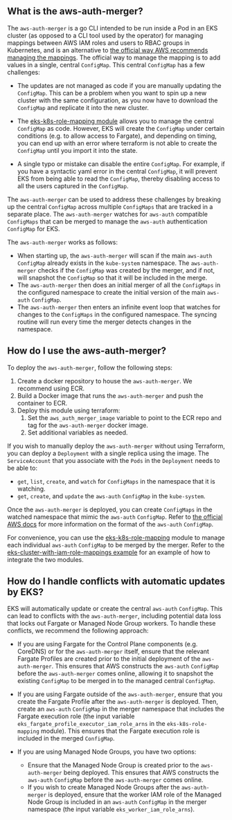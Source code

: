 ## What is the aws-auth-merger?

The `aws-auth-merger` is a go CLI intended to be run inside a Pod in an EKS cluster (as opposed to a CLI tool used by the
operator) for managing mappings between AWS IAM roles and users to RBAC groups in Kubernetes, and is an alternative to
[the official way AWS recommends managing the
mappings](https://docs.aws.amazon.com/eks/latest/userguide/add-user-role.html).
The official way to manage the mapping is to add values in a single, central `ConfigMap`. This central `ConfigMap` has a
few challenges:

- The updates are not managed as code if you are manually updating the `ConfigMap`. This can be a problem when you want
  to spin up a new cluster with the same configuration, as you now have to download the `ConfigMap` and replicate it
  into the new cluster.

- The [eks-k8s-role-mapping module](../eks-k8s-role-mapping) allows you to manage the central `ConfigMap` as code.
  However, EKS will create the `ConfigMap` under certain conditions (e.g. to allow access to Fargate), and depending on
  timing, you can end up with an error where terraform is not able to create the `ConfigMap` until you import it into
  the state.

- A single typo or mistake can disable the entire `ConfigMap`. For example, if you have a syntactic yaml error in the
  central `ConfigMap`, it will prevent EKS from being able to read the `ConfigMap`, thereby disabling access to all
  the users captured in the `ConfigMap`.

The `aws-auth-merger` can be used to address these challenges by breaking up the central `ConfigMap` across multiple
`ConfigMaps` that are tracked in a separate place. The `aws-auth-merger` watches for `aws-auth` compatible `ConfigMaps`
that can be merged to manage the `aws-auth` authentication `ConfigMap` for EKS.

The `aws-auth-merger` works as follows:

- When starting up, the `aws-auth-merger` will scan if the main `aws-auth` `ConfigMap` already exists in the
  `kube-system` namespace. The `aws-auth-merger` checks if the `ConfigMap` was created by the merger, and if not, will
  snapshot the `ConfigMap` so that it will be included in the merge.
- The `aws-auth-merger` then does an initial merger of all the `ConfigMaps` in the configured namespace to create the
  initial version of the main `aws-auth` `ConfigMap`.
- The `aws-auth-merger` then enters an infinite event loop that watches for changes to the `ConfigMaps` in the
  configured namespace. The syncing routine will run every time the merger detects changes in the namespace.

## How do I use the aws-auth-merger?

To deploy the `aws-auth-merger`, follow the following steps:

1. Create a docker repository to house the `aws-auth-merger`. We recommend using ECR.
1. Build a Docker image that runs the `aws-auth-merger` and push the container to ECR.
1. Deploy this module using terraform:
    1. Set the `aws_auth_merger_image` variable to point to the ECR repo and tag for the `aws-auth-merger` docker image.
    1. Set additional variables as needed.

If you wish to manually deploy the `aws-auth-merger` without using Terraform, you can deploy a `Deployment` with a
single replica using the image. The `ServiceAccount` that you associate with the `Pods` in the `Deployment` needs to be
able to:

- `get`, `list`, `create`, and `watch` for `ConfigMaps` in the namespace that it is watching.
- `get`, `create`, and `update` the `aws-auth` `ConfigMap` in the `kube-system`.

Once the `aws-auth-merger` is deployed, you can create `ConfigMaps` in the watched namespace that mimic the `aws-auth`
`ConfigMap`. Refer to [the official AWS docs](https://docs.aws.amazon.com/eks/latest/userguide/add-user-role.html) for
more information on the format of the `aws-auth` `ConfigMap`.

For convenience, you can use the [eks-k8s-role-mapping](../eks-k8s-role-mapping) module to manage each individual
`aws-auth` `ConfigMap` to be merged by the merger. Refer to the [eks-cluster-with-iam-role-mappings
example](/example/eks-cluster-with-iam-role-mappings) for an example of how to integrate the two modules.

## How do I handle conflicts with automatic updates by EKS?

EKS will automatically update or create the central `aws-auth` `ConfigMap`. This can lead to conflicts with the
`aws-auth-merger`, including potential data loss that locks out Fargate or Managed Node Group workers. To handle these
conflicts, we recommend the following approach:

- If you are using Fargate for the Control Plane components (e.g. CoreDNS) or for the `aws-auth-merger` itself, ensure
  that the relevant Fargate Profiles are created prior to the initial deployment of the `aws-auth-merger`. This ensures
  that AWS constructs the `aws-auth` `ConfigMap` before the `aws-auth-merger` comes online, allowing it to snapshot the
  existing `ConfigMap` to be merged in to the managed central `ConfigMap`.

- If you are using Fargate outside of the `aws-auth-merger`, ensure that you create the Fargate Profile after the
  `aws-auth-merger` is deployed. Then, create an `aws-auth` `ConfigMap` in the merger namespace that includes the
  Fargate execution role (the input variable `eks_fargate_profile_executor_iam_role_arns` in the
  `eks-k8s-role-mapping` module). This ensures that the Fargate execution role is included in the merged `ConfigMap`.

- If you are using Managed Node Groups, you have two options:
    - Ensure that the Managed Node Group is created prior to the `aws-auth-merger` being deployed. This ensures that AWS
      constructs the `aws-auth` `ConfigMap` before the `aws-auth-merger` comes online.
    - If you wish to create Managed Node Groups after the `aws-auth-merger` is deployed, ensure that the worker IAM role
      of the Managed Node Group is included in an `aws-auth` `ConfigMap` in the merger namespace (the input variable
      `eks_worker_iam_role_arns`).

